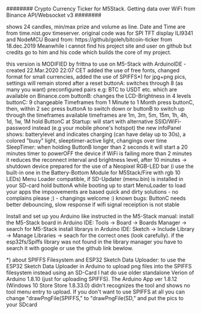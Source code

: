  ######## Crypto Currency Ticker for M5Stack. Getting data over WiFi from Binance API/Websocket v3 ########

 shows 24 candles, min/max prize and volume as line. Date and Time are from time.nist.gov timeserver.
 original code was for SPI TFT display ILI9341 and NodeMCU Board from: https://github/goleh/bitcoin-ticker from 18.dec.2019
 Meanwhile i cannot find his project site and user on github but credits go to him and his code which builds the core of my project.

 this version is MODIFIED by frittna to use on M5-Stack with ArduinoIDE - created 22.Mar.2020 22:07 CET
 added the use of free fonts, changed format for small currencies, added the use of SPIFFS*) for jpg+png pics, settings will remain stored after a reset
 buttonA: switches through 8 (as many you want) preconfigured pairs e.g: BTC to USDT etc. which are available on Binance.com
 buttonB: changes the LCD-Brightness in 4 levels
 buttonC: 9 changeable Timeframes from 1 Minute to 1 Month
 press buttonC, then, within 2 sec press buttonA to switch down or buttonB to switch up through the timeframes
 available timeframes are 1m, 3m, 5m, 15m, 1h, 4h, 1d, 1w, 1M
 hold ButtonC at Startup: will start with alternative SSID/WiFi-password instead (e.g your mobile phone's hotspot)
 the new infoPanel shows: batterylevel and indicates charging (can have delay up to 30s), a colored "busy" light, sleeptimer-active light, changings over time
 SleepTimer: when holding ButtonB longer than 2 seconds it will start a 20 minutes timer to powerOFF the device
 if WiFi is failing more than 2 minutes it reduces the reconnect interval and brightness level, after 10 minutes -> shutdown device
 prepared for the use of a Neopixel RGB-LED bar (i use the built-in one in the Battery-Bottom Module for M5Stack/Fire with rgb 10 LEDs)
 Menu Loader compatible, if SD-Updater (menu.bin) is installed in your SD-card hold buttonA while booting up to start MenuLoader to load your apps
 the impoovements are based quick and dirty solutions - no complains please ;) - changings welcome :)
 known bugs: ButtonC needs better debouncing, slow response if wifi signal receiption is not stable

 Install and set up you Arduino like instructed in the M5-Stack manual:
 install the M5-Stack board in Arduino IDE: Tools -> Board -> Boards Manager -> search for M5-Stack
 install librarys in Arduino IDE: Sketch -> Include Library -> Manage Libraries -> seach for the correct ones (look carefully).
 if the esp32fs/Spiffs library was not found in the library manager you have to search it with google or use the github link bewlow.

 *) about SPIFFS Filesystem and ESP32 Sketch Data Uploader: to use the ESP32 Sketch Data Uploader in Arduino to upload png files
 into the SPIFFS filesystem instead using an SD-Card I hat do use older standalone Verion of Arduino 1.8.10 (just for uploading SPIFFS).
 The Arduino App ver 1.8.12 (Windows 10 Store Store 1.8.33.0) didn't recognizes the tool and shows no tool menu entry to upload.
 If you don't want to use SPIFFS at all you can change "drawPngFile(SPIFFS," to "drawPngFile(SD," and put the pics to your SDcard

